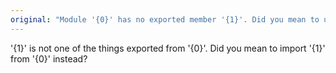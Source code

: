 ```yaml
---
original: "Module '{0}' has no exported member '{1}'. Did you mean to use 'import {1} from {0}' instead?"
---
```


'{1}' is not one of the things exported from '{0}'. Did you mean to import '{1}' from '{0}' instead?
